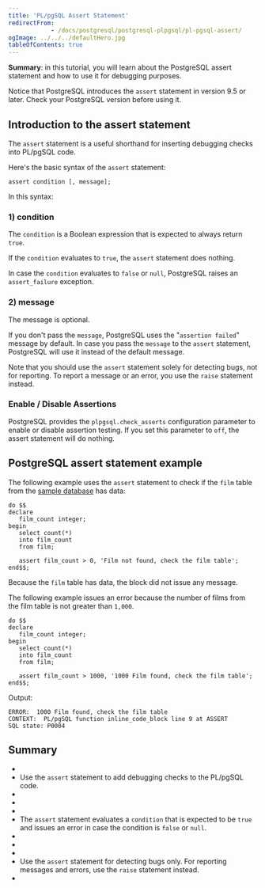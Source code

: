 ```yaml
---
title: 'PL/pgSQL Assert Statement'
redirectFrom: 
            - /docs/postgresql/postgresql-plpgsql/pl-pgsql-assert/
ogImage: ../../../defaultHero.jpg
tableOfContents: true
---
```



**Summary**: in this tutorial, you will learn about the PostgreSQL assert statement and how to use it for debugging purposes.





Notice that PostgreSQL introduces the `assert` statement in version 9.5 or later. Check your PostgreSQL version before using it.





## Introduction to the assert statement





The `assert` statement is a useful shorthand for inserting debugging checks into PL/pgSQL code.





Here's the basic syntax of the `assert` statement:





```
assert condition [, message];
```





In this syntax:





### 1) condition





The `condition` is a Boolean expression that is expected to always return `true`.





If the `condition` evaluates to `true`, the `assert` statement does nothing.





In case the `condition` evaluates to `false` or `null`, PostgreSQL raises an `assert_failure` exception.





### 2) message





The message is optional.





If you don't pass the `message`, PostgreSQL uses the "`assertion failed`" message by default. In case you pass the `message` to the `assert` statement, PostgreSQL will use it instead of the default message.





Note that you should use the `assert` statement solely for detecting bugs, not for reporting. To report a message or an error, you use the `raise` statement instead.





### Enable / Disable Assertions





PostgreSQL provides the `plpgsql.check_asserts` configuration parameter to enable or disable assertion testing. If you set this parameter to `off`, the assert statement will do nothing.





## PostgreSQL assert statement example





The following example uses the `assert` statement to check if the `film` table from the [sample database](https://www.postgresqltutorial.com/postgresql-getting-started/postgresql-sample-database/) has data:





```
do $$
declare
   film_count integer;
begin
   select count(*)
   into film_count
   from film;

   assert film_count > 0, 'Film not found, check the film table';
end$$;
```





Because the `film` table has data, the block did not issue any message.





The following example issues an error because the number of films from the film table is not greater than `1,000`.





```
do $$
declare
   film_count integer;
begin
   select count(*)
   into film_count
   from film;

   assert film_count > 1000, '1000 Film found, check the film table';
end$$;
```





Output:





```
ERROR:  1000 Film found, check the film table
CONTEXT:  PL/pgSQL function inline_code_block line 9 at ASSERT
SQL state: P0004
```





## Summary





- 
- Use the `assert` statement to add debugging checks to the PL/pgSQL code.
- 
-
- 
- The `assert` statement evaluates a `condition` that is expected to be `true` and issues an error in case the condition is `false` or `null`.
- 
-
- 
- Use the `assert` statement for detecting bugs only. For reporting messages and errors, use the `raise` statement instead.
- 


